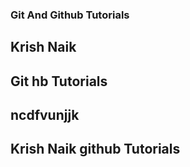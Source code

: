 ### Git And Github Tutorials

## Krish Naik

## Git hb Tutorials

## ncdfvunjjk

##  Krish Naik github Tutorials
